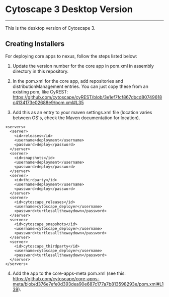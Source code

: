 # Cytoscape 3 Desktop Version
------------

This is the desktop version of Cytoscape 3.

## Creating Installers

For deploying core apps to nexus, follow the steps listed below:

1. Update the version number for the core app in pom.xml in assembly directory in this repository.

2. In the pom.xml for the core app, add repositories and distributionManagement entries. You can just copy these from an existing pom, like CyREST: https://github.com/cytoscape/cyREST/blob/3e1ef7fcf867dbcd80749618c4134173e02688e9/pom.xml#L35

3. Add this as an entry to your maven settings.xml file (location varies between OS's, check the Maven documentation for location).

```
<servers>
  <server>
    <id>releases</id>
    <username>deployment</username>
    <password>deploy</password>
  </server>
  <server>
    <id>snapshots</id>
    <username>deployment</username>
    <password>deploy</password>
  </server>
  <server>
    <id>thirdparty</id>
    <username>deployment</username>
    <password>deploy</password>
  </server>
  <server>
    <id>cytoscape_releases</id>
    <username>cytoscape_deployer</username>
    <password>turtlesallthewaydown</password>
  </server>
  <server>
    <id>cytoscape_snapshots</id>
    <username>cytoscape_deployer</username>
    <password>turtlesallthewaydown</password>
  </server>
  <server>
    <id>cytoscape_thirdparty</id>
    <username>cytoscape_deployer</username>
    <password>turtlesallthewaydown</password>
  </server>
</servers>
```


4. Add the app to the core-apps-meta pom.xml (see this: https://github.com/cytoscape/core-apps-meta/blob/d376e7efe0d393dea90e687c177a7b813598293e/pom.xml#L139). 


